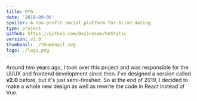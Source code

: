 ```yaml
---
title: HYG
date: '2019-09-06'
spoiler: A non-profit social platform for blind dating.
type: project
github: https://github.com/DezineLeo/DeStatic
version: v2.0
thumbnail: ./thumbnail.svg
logo: ./logo.png
---
```


Around two years ago, I took over this project and was responsible for the UI/UX and frontend development since then. I've designed a version called **v2.0** before, but it's just semi-finished. So at the end of 2019, I decided to make a whole new design as well as rewrite the code in React instead of Vue.




